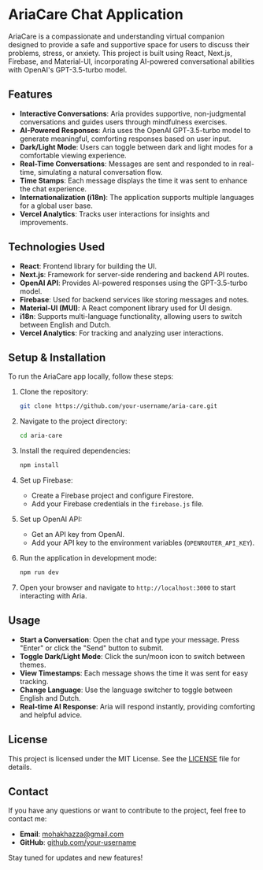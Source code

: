 # AriaCare Chat Application

AriaCare is a compassionate and understanding virtual companion designed to provide a safe and supportive space for users to discuss their problems, stress, or anxiety. This project is built using React, Next.js, Firebase, and Material-UI, incorporating AI-powered conversational abilities with OpenAI's GPT-3.5-turbo model.

## Features

- **Interactive Conversations**: Aria provides supportive, non-judgmental conversations and guides users through mindfulness exercises.
- **AI-Powered Responses**: Aria uses the OpenAI GPT-3.5-turbo model to generate meaningful, comforting responses based on user input.
- **Dark/Light Mode**: Users can toggle between dark and light modes for a comfortable viewing experience.
- **Real-Time Conversations**: Messages are sent and responded to in real-time, simulating a natural conversation flow.
- **Time Stamps**: Each message displays the time it was sent to enhance the chat experience.
- **Internationalization (i18n)**: The application supports multiple languages for a global user base.
- **Vercel Analytics**: Tracks user interactions for insights and improvements.

## Technologies Used

- **React**: Frontend library for building the UI.
- **Next.js**: Framework for server-side rendering and backend API routes.
- **OpenAI API**: Provides AI-powered responses using the GPT-3.5-turbo model.
- **Firebase**: Used for backend services like storing messages and notes.
- **Material-UI (MUI)**: A React component library used for UI design.
- **i18n**: Supports multi-language functionality, allowing users to switch between English and Dutch.
- **Vercel Analytics**: For tracking and analyzing user interactions.

## Setup & Installation

To run the AriaCare app locally, follow these steps:

1. Clone the repository:

   ```bash
   git clone https://github.com/your-username/aria-care.git
   ```

2. Navigate to the project directory:

   ```bash
   cd aria-care
   ```

3. Install the required dependencies:

   ```bash
   npm install
   ```

4. Set up Firebase:
   - Create a Firebase project and configure Firestore.
   - Add your Firebase credentials in the `firebase.js` file.

5. Set up OpenAI API:
   - Get an API key from OpenAI.
   - Add your API key to the environment variables (`OPENROUTER_API_KEY`).

6. Run the application in development mode:

   ```bash
   npm run dev
   ```

7. Open your browser and navigate to `http://localhost:3000` to start interacting with Aria.

## Usage

- **Start a Conversation**: Open the chat and type your message. Press "Enter" or click the "Send" button to submit.
- **Toggle Dark/Light Mode**: Click the sun/moon icon to switch between themes.
- **View Timestamps**: Each message shows the time it was sent for easy tracking.
- **Change Language**: Use the language switcher to toggle between English and Dutch.
- **Real-time AI Response**: Aria will respond instantly, providing comforting and helpful advice.

## License

This project is licensed under the MIT License. See the [LICENSE](LICENSE) file for details.

## Contact

If you have any questions or want to contribute to the project, feel free to contact me:

- **Email**: [mohakhazza@gmail.com](mailto:mohakhazza@gmail.com)
- **GitHub**: [github.com/your-username](https://github.com/your-username)

Stay tuned for updates and new features!
